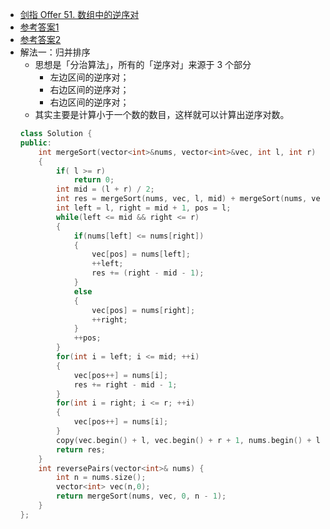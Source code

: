 - [剑指 Offer 51. 数组中的逆序对](https://leetcode-cn.com/problems/shu-zu-zhong-de-ni-xu-dui-lcof/)
- [参考答案1](https://leetcode-cn.com/problems/shu-zu-zhong-de-ni-xu-dui-lcof/solution/shu-zu-zhong-de-ni-xu-dui-by-leetcode-solution/)
- [参考答案2](https://leetcode-cn.com/problems/shu-zu-zhong-de-ni-xu-dui-lcof/solution/bao-li-jie-fa-fen-zhi-si-xiang-shu-zhuang-shu-zu-b/)
- 解法一：归并排序
    + 思想是「分治算法」，所有的「逆序对」来源于 3 个部分
        * 左边区间的逆序对；
        * 右边区间的逆序对；
        * 右边区间的逆序对；
    + 其实主要是计算小于一个数的数目，这样就可以计算出逆序对数。
    ```C++
    class Solution {
    public:
        int mergeSort(vector<int>&nums, vector<int>&vec, int l, int r)
        {
            if( l >= r)
                return 0;
            int mid = (l + r) / 2;
            int res = mergeSort(nums, vec, l, mid) + mergeSort(nums, vec, mid + 1, r);
            int left = l, right = mid + 1, pos = l;
            while(left <= mid && right <= r)
            {
                if(nums[left] <= nums[right])
                {
                    vec[pos] = nums[left];
                    ++left;
                    res += (right - mid - 1);
                }
                else
                {
                    vec[pos] = nums[right];
                    ++right;
                }
                ++pos;
            }
            for(int i = left; i <= mid; ++i)
            {
                vec[pos++] = nums[i];
                res += right - mid - 1;
            }
            for(int i = right; i <= r; ++i)
            {
                vec[pos++] = nums[i];
            }
            copy(vec.begin() + l, vec.begin() + r + 1, nums.begin() + l);
            return res;
        }
        int reversePairs(vector<int>& nums) {
            int n = nums.size();
            vector<int> vec(n,0);
            return mergeSort(nums, vec, 0, n - 1);
        }
    };
    ```
